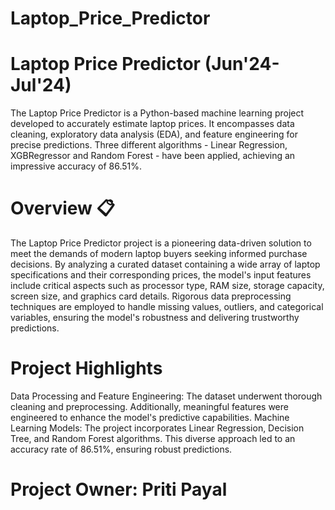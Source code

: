 # Laptop_Price_Predictor
# Laptop Price Predictor (Jun'24-Jul'24)
The Laptop Price Predictor is a Python-based machine learning project developed to accurately estimate laptop prices. It encompasses data cleaning, exploratory data analysis (EDA), and feature engineering for precise predictions. Three different algorithms - Linear Regression, XGBRegressor and Random Forest - have been applied, achieving an impressive accuracy of 86.51%.

# Overview 📋
The Laptop Price Predictor project is a pioneering data-driven solution to meet the demands of modern laptop buyers seeking informed purchase decisions. By analyzing a curated dataset containing a wide array of laptop specifications and their corresponding prices, the model's input features include critical aspects such as processor type, RAM size, storage capacity, screen size, and graphics card details. Rigorous data preprocessing techniques are employed to handle missing values, outliers, and categorical variables, ensuring the model's robustness and delivering trustworthy predictions.

# Project Highlights
Data Processing and Feature Engineering: The dataset underwent thorough cleaning and preprocessing. Additionally, meaningful features were engineered to enhance the model's predictive capabilities.
Machine Learning Models: The project incorporates Linear Regression, Decision Tree, and Random Forest algorithms. This diverse approach led to an accuracy rate of 86.51%, ensuring robust predictions.

# Project Owner: Priti Payal
